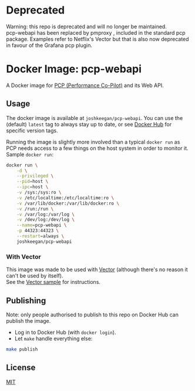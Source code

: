 # Deprecated
Warning: this repo is deprecated and will no longer be maintained.  
pcp-webapi has been replaced by pmproxy , included in the standard pcp package.
Examples refer to Netflix's Vector but that is also now deprecated in favour of the Grafana pcp plugin.

# Docker Image: pcp-webapi
A Docker image for [PCP (Performance Co-Pilot)](https://github.com/performancecopilot/pcp) and its Web API.  

## Usage
The docker image is available at `joshkeegan/pcp-webapi`. You can use the (default) `latest` tag to always 
stay up to date, or see [Docker Hub](https://hub.docker.com/r/joshkeegan/pcp-webapi/tags/) for specific version tags.  

Running the image is slightly more involved than a typical `docker run` as PCP needs access to a few things on the host system
in order to monitor it.  
Sample `docker run`:
```bash
docker run \
    -d \
    --privileged \
    --pid=host \
    --ipc=host \
    -v /sys:/sys:ro \
    -v /etc/localtime:/etc/localtime:ro \
    -v /var/lib/docker:/var/lib/docker:ro \
    -v /run:/run \
    -v /var/log:/var/log \
    -v /dev/log:/dev/log \
    --name=pcp-webapi \
    -p 44323:44323 \
    --restart=always \
    joshkeegan/pcp-webapi
```

### With Vector
This image was made to be used with [Vector](https://github.com/Netflix/vector) (although there's no reason it can't be used by itself).  
See the [Vector sample](vector-sample/README.md) for instructions.

## Publishing
Note: only people authorised to publish to this repo on Docker Hub can publish the image.

 - Log in to Docker Hub (with `docker login`). 
 - Let `make` handle everything else:
```bash
make publish
```

## License
[MIT](LICENSE)